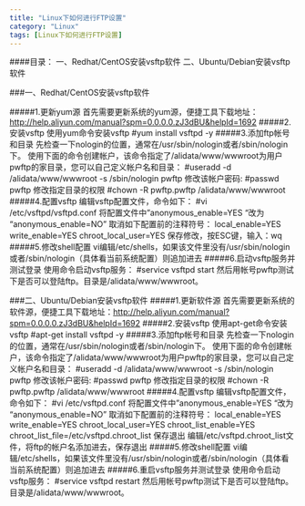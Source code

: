 ```yaml
---
title: "Linux下如何进行FTP设置"
category: "Linux"
tags: [Linux下如何进行FTP设置]
---
```

####目录： 
	一、Redhat/CentOS安装vsftp软件
	二、Ubuntu/Debian安装vsftp软件

###一、Redhat/CentOS安装vsftp软件

#####1.更新yum源
	首先需要更新系统的yum源，便捷工具下载地址：http://help.aliyun.com/manual?spm=0.0.0.0.zJ3dBU&helpId=1692
#####2.安装vsftp
	使用yum命令安装vsftp
	#yum install vsftpd -y
#####3.添加ftp帐号和目录
	先检查一下nologin的位置，通常在/usr/sbin/nologin或者/sbin/nologin下。
	使用下面的命令创建帐户，该命令指定了/alidata/www/wwwroot为用户pwftp的家目录，您可以自己定义帐户名和目录：
	#useradd -d /alidata/www/wwwroot -s /sbin/nologin pwftp
	修改该帐户密码:
	#passwd pwftp
	修改指定目录的权限
	#chown -R pwftp.pwftp /alidata/www/wwwroot
#####4.配置vsftp
	编辑vsftp配置文件，命令如下：
	#vi /etc/vsftpd/vsftpd.conf
	将配置文件中”anonymous_enable=YES “改为 “anonymous_enable=NO”
	取消如下配置前的注释符号：
	local_enable=YES
	write_enable=YES
	chroot_local_user=YES
	保存修改，按ESC键，输入：wq
#####5.修改shell配置
	vi编辑/etc/shells，如果该文件里没有/usr/sbin/nologin或者/sbin/nologin（具体看当前系统配置）则追加进去
#####6.启动vsftp服务并测试登录
	使用命令启动vsftp服务：
	#service vsftpd start
	然后用帐号pwftp测试下是否可以登陆ftp。目录是/alidata/www/wwwroot。
 
###二、Ubuntu/Debian安装vsftp软件
#####1.更新软件源
	首先需要更新系统的软件源，便捷工具下载地址：http://help.aliyun.com/manual?spm=0.0.0.0.zJ3dBU&helpId=1692
#####2.安装vsftp
	使用apt-get命令安装vsftp
	#apt-get install vsftpd -y
#####3.添加ftp帐号和目录
	先检查一下nologin的位置，通常在/usr/sbin/nologin或者/sbin/nologin下。
	使用下面的命令创建帐户，该命令指定了/alidata/www/wwwroot为用户pwftp的家目录，您可以自己定义帐户名和目录：
	#useradd -d /alidata/www/wwwroot -s /sbin/nologin pwftp
	修改该帐户密码:
	#passwd pwftp
	修改指定目录的权限
	#chown -R pwftp.pwftp /alidata/www/wwwroot
#####4.配置vsftp
	编辑vsftp配置文件，命令如下：
	#vi /etc/vsftpd.conf
	将配置文件中”anonymous_enable=YES “改为 	“anonymous_enable=NO”
	取消如下配置前的注释符号：
	local_enable=YES
	write_enable=YES
	chroot_local_user=YES
	chroot_list_enable=YES
	chroot_list_file=/etc/vsftpd.chroot_list
	保存退出
	编辑/etc/vsftpd.chroot_list文件，将ftp的帐户名添加进去，保存退出
#####5.修改shell配置
	vi编辑/etc/shells，如果该文件里没有/usr/sbin/nologin或者/sbin/nologin（具体看当前系统配置）则追加进去
#####6.重启vsftp服务并测试登录
	使用命令启动vsftp服务：
	#service vsftpd restart
	然后用帐号pwftp测试下是否可以登陆ftp。目录是/alidata/www/wwwroot。
